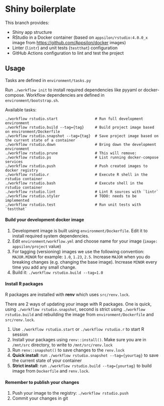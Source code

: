 # Shiny boilerplate

This branch provides:
* Shiny app structure
* RStudio in a Docker container (based on `appsilon/rstudio:4.0.0_x` image from https://github.com/Appsilon/docker images)
* Linter (`lintr`) and unit tests (`testthat`) configuration
* GitHub Actions configuration to lint and test the project

## Usage

Tasks are defined in `environment/tasks.py`

Run `./workflow init` to install required dependencies like pyyaml or docker-compose.
Workflow dependencies are defined in `environment/bootstrap.sh`.

Available tasks:

```
./workflow rstudio.start                 # Run full development environment
./workflow rstudio.build --tag={tag}     # Build project image based on environment/Dockerfile
./workflow rstudio.snapshot --tag={tag}  # Save project image based on the current state of a container
./workflow rstudio.down                  # Bring down the development environment
./workflow rstudio.prune                 # This will remove:
./workflow rstudio.ps                    # List running docker-compose services
./workflow rstudio.push                  # Push created images to docker registry
./workflow rstudio.r                     # Execute R shell in the rstudio container
./workflow rstudio.bash                  # Execute shell in the rstudio container
./workflow rstudio.lint                  # Lint R sources with `lintr`
./workflow rstudio.styler                # TODO: needs to be implemented
./workflow rstudio.test                  # Run unit tests with `testthat`
```

#### Build your development docker image

1. Development image is built using `environment/Dockerfile`. Edit it to install required system dependencies.
2. Edit `environment/workflow.yml` and choose name for your image (`image: appsilon/project` value)
3. For tagging (versioning) images we use the following convention: `MAJOR.MINOR` for example: `1.0`, `1.23`, `2.5`. Increase `MAJOR` when you do breaking changes (e.g. changing the base image). Increase `MINOR` every time you add any small change.
4. Build it: `./workflow rstudio.build --tag=1.0`

#### Install R packages

R packages are installed with **renv** which uses `src/renv.lock`.

There are 2 ways of updating your image with R packages. One is quick, using `./workflow rstudio.snapshot`, second is strict using `./workflow rstudio.build` and rebuilding the image from `environment/Dockerfile` and `src/renv.lock`.

1. Use `./workflow rstudio.start` or `./workflow rstudio.r` to start R session
2. Install your packages using `renv::install()`. Make sure you are in `/mnt/src` directory, to write to `/mnt/src/renv.lock`
3. Run `renv::snapshot()` to save changes to the `renv.lock`
4. **Quick install**: run `./workflow rstudio.snapshot --tag={yourtag}` to save the current state of your container
5. **Strict install**: run `./workflow rstudio.build --tag={yourtag}` to build image from `Dockerfile` and `renv.lock`.

#### Remember to publish your changes

1. Push your image to the registry: `./workflow rstudio.push`
2. Commit your changes in git
